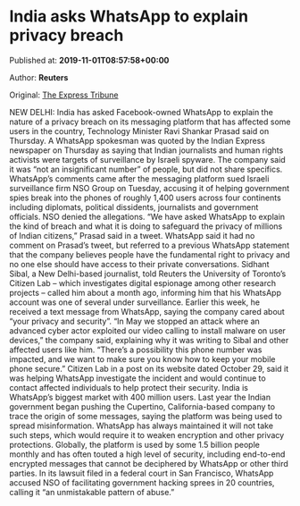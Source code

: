 
# India asks WhatsApp to explain privacy breach

Published at: **2019-11-01T08:57:58+00:00**

Author: **Reuters**

Original: [The Express Tribune](https://tribune.com.pk/story/2091303/8-india-asks-whatsapp-explain-privacy-breach/)

NEW DELHI: India has asked Facebook-owned WhatsApp to explain the nature of a privacy breach on its messaging platform that has affected some users in the country, Technology Minister Ravi Shankar Prasad said on Thursday.
A WhatsApp spokesman was quoted by the Indian Express newspaper on Thursday as saying that Indian journalists and human rights activists were targets of surveillance by Israeli spyware. The company said it was “not an insignificant number” of people, but did not share specifics.
WhatsApp’s comments came after the messaging platform sued Israeli surveillance firm NSO Group on Tuesday, accusing it of helping government spies break into the phones of roughly 1,400 users across four continents including diplomats, political dissidents, journalists and government officials. NSO denied the allegations.
“We have asked WhatsApp to explain the kind of breach and what it is doing to safeguard the privacy of millions of Indian citizens,” Prasad said in a tweet.
WhatsApp said it had no comment on Prasad’s tweet, but referred to a previous WhatsApp statement that the company believes people have the fundamental right to privacy and no one else should have access to their private conversations.
Sidhant Sibal, a New Delhi-based journalist, told Reuters the University of Toronto’s Citizen Lab – which investigates digital espionage among other research projects – called him about a month ago, informing him that his WhatsApp account was one of several under surveillance.
Earlier this week, he received a text message from WhatsApp, saying the company cared about “your privacy and security”.
“In May we stopped an attack where an advanced cyber actor exploited our video calling to install malware on user devices,” the company said, explaining why it was writing to Sibal and other affected users like him.
“There’s a possibility this phone number was impacted, and we want to make sure you know how to keep your mobile phone secure.”
Citizen Lab in a post on its website dated October 29, said it was helping WhatsApp investigate the incident and would continue to contact affected individuals to help protect their security.
India is WhatsApp’s biggest market with 400 million users. Last year the Indian government began pushing the Cupertino, California-based company to trace the origin of some messages, saying the platform was being used to spread misinformation.
WhatsApp has always maintained it will not take such steps, which would require it to weaken encryption and other privacy protections.
Globally, the platform is used by some 1.5 billion people monthly and has often touted a high level of security, including end-to-end encrypted messages that cannot be deciphered by WhatsApp or other third parties.
In its lawsuit filed in a federal court in San Francisco, WhatsApp accused NSO of facilitating government hacking sprees in 20 countries, calling it “an unmistakable pattern of abuse.”
